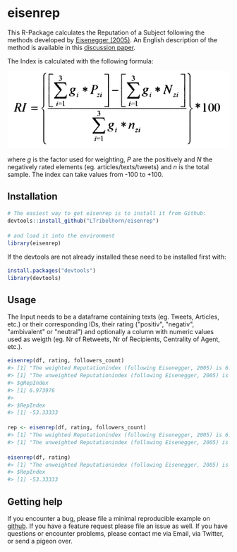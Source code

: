 # eisenrep
This R-Package calculates the Reputation of a Subject following the methods developed by <a href="https://www.springer.com/de/book/9783531146362" target="_blank">Eisenegger (2005)</a>. An English description of the method is available in this <a href="https://www.foeg.uzh.ch/dam/jcr:00000000-13a2-35bc-0000-000078f4fa2a/True_Good_Beautiful_e.pdf" target="blank">discussion paper</a>.

The Index is calculated with the following formula:

![Formula of Reputationindex (Eisenegger, 2005)](https://raw.githubusercontent.com/LTribelhorn/eisenrep/master/eisenrep.PNG)

where *g* is the factor used for weighting, *P* are the positively and *N* the negatively rated elements (eg. articles/texts/tweets) and *n* is the total sample. The index can take values from -100 to +100.


## Installation

``` r
# The easiest way to get eisenrep is to install it from Github:
devtools::install_github("LTribelhorn/eisenrep")

# and load it into the environment
library(eisenrep)
```
If the devtools are not already installed these need to be installed first with:
``` r
install.packages("devtools")
library(devtools)
```

## Usage
The Input needs to be a dataframe containing texts (eg. Tweets, Articles, etc.) or their corresponding IDs, their rating ("positiv", "negativ", "ambivalent" or "neutral") and optionally a column with numeric values used as weigth (eg. Nr of Retweets, Nr of Recipients, Centrality of Agent, etc.).

``` r
eisenrep(df, rating, followers_count)
#> [1] "The weighted Reputationindex (following Eisenegger, 2005) is 6.97397566612722."
#> [1] "The unweighted Reputationindex (following Eisenegger, 2005) is -53.3333333333333."
#> $gRepIndex
#> [1] 6.973976
#> 
#> $RepIndex
#> [1] -53.33333

rep <- eisenrep(df, rating, followers_count)
#> [1] "The weighted Reputationindex (following Eisenegger, 2005) is 6.97397566612722."
#> [1] "The unweighted Reputationindex (following Eisenegger, 2005) is -53.3333333333333."

eisenrep(df, rating)
#> [1] "The unweighted Reputationindex (following Eisenegger, 2005) is -53.3333333333333."
#> $RepIndex
#> [1] -53.33333
```

## Getting help

If you encounter a bug, please file a minimal reproducible example
on [github](https://github.com/LTribelhorn/eisenrep/issues). If you have a feature request please file an issue as well. 
If you have questions or encounter problems, please contact me via Email, via Twitter, or send a pigeon over.
